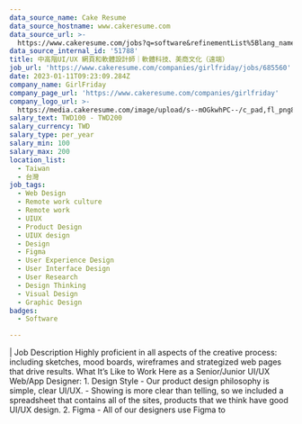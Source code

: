 ```yaml
---
data_source_name: Cake Resume
data_source_hostname: www.cakeresume.com
data_source_url: >-
  https://www.cakeresume.com/jobs?q=software&refinementList%5Blang_name%5D%5B0%5D=English&refinementList%5Bsalary_type%5D=per_year&range%5Bsalary_range%5D%5Bmin%5D=1000000&page=2
data_source_internal_id: '51788'
title: 中高階UI/UX 網頁和軟體設計師｜軟體科技、美商文化（遠端）
job_url: 'https://www.cakeresume.com/companies/girlfriday/jobs/685560'
date: 2023-01-11T09:23:09.284Z
company_name: GirlFriday
company_page_url: 'https://www.cakeresume.com/companies/girlfriday'
company_logo_url: >-
  https://media.cakeresume.com/image/upload/s--mOGkwhPC--/c_pad,fl_png8,h_200,w_200/v1660989479/njcarlaz2hc2ftjhpixu.png
salary_text: TWD100 - TWD200
salary_currency: TWD
salary_type: per_year
salary_min: 100
salary_max: 200
location_list:
  - Taiwan
  - 台灣
job_tags:
  - Web Design
  - Remote work culture
  - Remote work
  - UIUX
  - Product Design
  - UIUX design
  - Design
  - Figma
  - User Experience Design
  - User Interface Design
  - User Research
  - Design Thinking
  - Visual Design
  - Graphic Design
badges:
  - Software

---
```


| Job Description Highly proficient in all aspects of the creative process: including sketches, mood boards, wireframes and strategized web pages that drive results. What It’s Like to Work Here as a Senior/Junior UI/UX Web/App Designer: 1. Design Style - Our product design philosophy is simple, clear UI/UX. - Showing is more clear than telling, so we included a spreadsheet that contains all of the sites, products that we think have good UI/UX design. 2. Figma - All of our designers use Figma to 